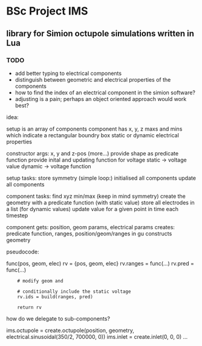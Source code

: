 # BSc Project IMS

## library for Simion octupole simulations written in Lua


### TODO
- add better typing to electrical components
- distinguish between geometric and electrical properties of the components
- how to find the index of an electrical component in the simion software?
- adjusting is a pain; perhaps an object oriented approach would work best?

idea:

setup is an array of components
component has x, y, z maxs and mins which indicate a rectangular boundry box
static or dynamic electrical properties

constructor args: x, y and z-pos (more...)
provide shape as predicate function
provide inital and updating function for voltage
static -> voltage value
dynamic -> voltage function


setup tasks:
store symmetry
(simple loop:)
initialised all components
update all components

component tasks:
find xyz min/max (keep in mind symmetry)
create the geometry with a predicate function (with static value)
store all electrodes in a list (for dynamic values)
update value for a given point in time each timestep





component gets: position, geom params, electrical params
creates: predicate function, ranges, position/geom/ranges in gu
constructs geometry




pseudocode:



func(pos, geom, elec)
        rv = {pos, geom, elec}
        rv.ranges = func(...)
        rv.pred = func(...)

        # modify geom and 

        # conditionally include the static voltage
        rv.ids = build(ranges, pred)

        return rv

how do we delegate to sub-components?


ims.octupole     = create.octupole(position, geometry, electrical.sinusoidal(350/2, 700000, 0))
ims.inlet        = create.inlet(0, 0, 0)
...








